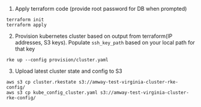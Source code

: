 1. Apply terraform code (provide root password for DB when prompted)

 ```
terraform init
terraform apply
```

2. Provision kubernetes cluster based on output from terraform(IP addresses, S3 keys). Populate ```ssh_key_path``` based on your local path for that key

```
rke up --config provision/cluster.yaml
```

3. Upload latest cluster state and config to S3

```
aws s3 cp cluster.rkestate s3://amway-test-virginia-cluster-rke-config/
aws s3 cp kube_config_cluster.yaml s3://amway-test-virginia-cluster-rke-config/
```
